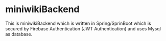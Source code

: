 # miniwikiBackend
This is miniwikiBackend which is written in Spring/SprinBoot which is secured by Firebase Authentication (JWT Authentication) and uses Mysql as database.
